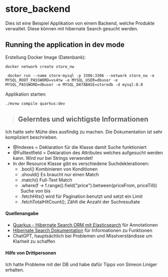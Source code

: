 # store_backend

Dies ist eine Beispiel Applikation von einem Backend, welche Produkte verwaltet. Diese können mit hibernate Search gesucht werden. 

## Running the application in dev mode

Erstellung Docker Image (Datenbank):
```shell script
docker network create store_nw
```

```shell script
 docker run --name store-mysql -p 3306:3306 --network store_nw -e MYSQL_ROOT_PASSWORD=vs4tw -e MYSQL_USER=dbuser -e MYSQL_PASSWORD=dbuser -e MYSQL_DATABASE=storedb -d mysql:8.0
```

Applikation starten:
```shell script
./mvnw compile quarkus:dev
```

> ## Gelerntes und wichtigste Informationen

Ich hatte sehr Mühe dies ausfindig zu machen. Die Dokumentation ist sehr kompliziert beschrieben.

- @Indexes = Deklaration für die Klasse damit Suche funktioniert
- @Fulltextfield = Deklaration des Attributes welches aufgesucht werden kann. Wird nur bei Strings verwendet!
- In der Resource Klasse gibt es verschiedene Suchdeklerationen:
    - .bool() Kombinieren von Konditionen
    - .should() Es braucht nur einen Match
    - .match() Full-Text Match
    - .where(f -> f.range().field("price").between(priceFrom, priceTill)) Suche von bis
    - .fetchHits() wird für Pagination benutzt und setzt ein Limit
    - .fetchTotalHitCount(); Zählt die Anzahl der Suchresultate

#### Quellenangabe

- [Quarkus - Hibernate Search ORM mit Elasticsearch](https://quarkus.io/guides/hibernate-search-orm-elasticsearch) für Annotationen
- [Hibernate Search Dokumentation](https://docs.jboss.org/hibernate/search/6.1/reference/en-US/html_single/#preface) für Informationen zu Funktionen
- ChatGPT, hauptsächlich bei Problemen und Misstverständisse um Klarheit zu schaffen

#### Hilfe von Drittpersonen

Ich hatte Probleme mit der DB und habe dafür Tipps von Simeon Liniger erhalten.

